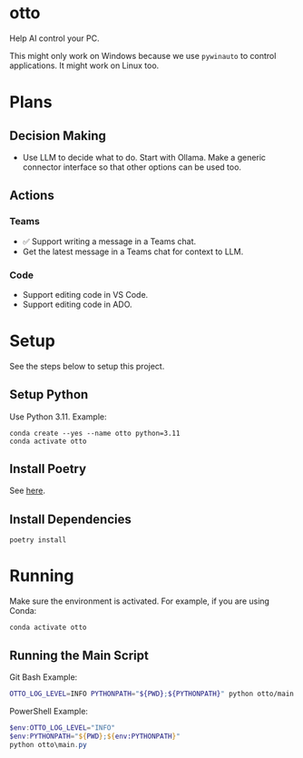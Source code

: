 # otto
Help AI control your PC.

This might only work on Windows because we use `pywinauto` to control applications.
It might work on Linux too.

# Plans
## Decision Making
- Use LLM to decide what to do. Start with Ollama. Make a generic connector interface so that other options can be used too.

## Actions
### Teams
- ✅ Support writing a message in a Teams chat.
- Get the latest message in a Teams chat for context to LLM.

### Code
- Support editing code in VS Code.
- Support editing code in ADO.

# Setup
See the steps below to setup this project.

## Setup Python
Use Python 3.11.
Example:
```shell
conda create --yes --name otto python=3.11
conda activate otto
```

## Install Poetry
See [here](https://python-poetry.org/docs/main).

## Install Dependencies
```shell
poetry install
```

# Running
Make sure the environment is activated.
For example, if you are using Conda:
```shell
conda activate otto
```

## Running the Main Script
Git Bash Example:
```bash
OTTO_LOG_LEVEL=INFO PYTHONPATH="${PWD};${PYTHONPATH}" python otto/main.py
```

PowerShell Example:
```powershell
$env:OTTO_LOG_LEVEL="INFO"
$env:PYTHONPATH="${PWD};${env:PYTHONPATH}"
python otto\main.py
```
